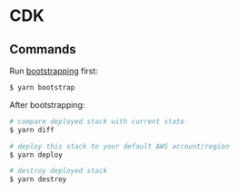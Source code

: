 # CDK

## Commands

Run [bootstrapping](https://docs.aws.amazon.com/cdk/latest/guide/bootstrapping.html) first:
```bash
$ yarn bootstrap
```

After bootstrapping:

```bash
# compare deployed stack with current state
$ yarn diff

# deploy this stack to your default AWS account/region
$ yarn deploy

# destroy deployed stack
$ yarn destroy
```
